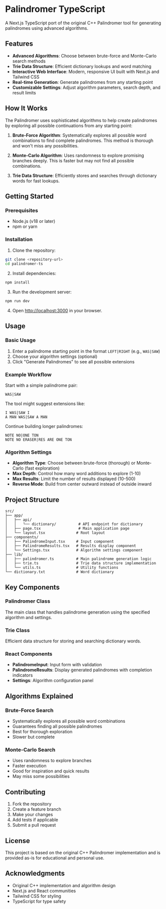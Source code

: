 # Palindromer TypeScript

A Next.js TypeScript port of the original C++ Palindromer tool for generating palindromes using advanced algorithms.

## Features

- **Advanced Algorithms**: Choose between brute-force and Monte-Carlo search methods
- **Trie Data Structure**: Efficient dictionary lookups and word matching
- **Interactive Web Interface**: Modern, responsive UI built with Next.js and Tailwind CSS
- **Real-time Generation**: Generate palindromes from any starting point
- **Customizable Settings**: Adjust algorithm parameters, search depth, and result limits

## How It Works

The Palindromer uses sophisticated algorithms to help create palindromes by exploring all possible continuations from any starting point:

1. **Brute-Force Algorithm**: Systematically explores all possible word combinations to find complete palindromes. This method is thorough and won't miss any possibilities.

2. **Monte-Carlo Algorithm**: Uses randomness to explore promising branches deeply. This is faster but may not find all possible combinations.

3. **Trie Data Structure**: Efficiently stores and searches through dictionary words for fast lookups.

## Getting Started

### Prerequisites
- Node.js (v18 or later)
- npm or yarn

### Installation

1. Clone the repository:
```bash
git clone <repository-url>
cd palindromer-ts
```

2. Install dependencies:
```bash
npm install
```

3. Run the development server:
```bash
npm run dev
```

4. Open [http://localhost:3000](http://localhost:3000) in your browser.

## Usage

### Basic Usage

1. Enter a palindrome starting point in the format `LEFT|RIGHT` (e.g., `WAS|SAW`)
2. Choose your algorithm settings (optional)
3. Click "Generate Palindromes" to see all possible extensions

### Example Workflow

Start with a simple palindrome pair:
```
WAS|SAW
```

The tool might suggest extensions like:
```
I WAS|SAW I
A MAN WAS|SAW A MAN
```

Continue building longer palindromes:
```
NOTE NO|ONE TON
NOTE NO ERASER|RES ARE ONE TON
```

### Algorithm Settings

- **Algorithm Type**: Choose between brute-force (thorough) or Monte-Carlo (fast exploration)
- **Max Depth**: Control how many word additions to explore (1-10)
- **Max Results**: Limit the number of results displayed (10-500)
- **Reverse Mode**: Build from center outward instead of outside inward

## Project Structure

```
src/
├── app/
│   ├── api/
│   │   └── dictionary/          # API endpoint for dictionary
│   ├── page.tsx                 # Main application page
│   └── layout.tsx              # Root layout
├── components/
│   ├── PalindromeInput.tsx     # Input component
│   ├── PalindromeResults.tsx   # Results display component
│   └── Settings.tsx            # Algorithm settings component
├── lib/
│   ├── palindromer.ts          # Main palindrome generation logic
│   ├── trie.ts                 # Trie data structure implementation
│   └── utils.ts                # Utility functions
└── dictionary.txt              # Word dictionary
```

## Key Components

### Palindromer Class
The main class that handles palindrome generation using the specified algorithm and settings.

### Trie Class
Efficient data structure for storing and searching dictionary words.

### React Components
- **PalindromeInput**: Input form with validation
- **PalindromeResults**: Display generated palindromes with completion indicators
- **Settings**: Algorithm configuration panel

## Algorithms Explained

### Brute-Force Search
- Systematically explores all possible word combinations
- Guarantees finding all possible palindromes
- Best for thorough exploration
- Slower but complete

### Monte-Carlo Search
- Uses randomness to explore branches
- Faster execution
- Good for inspiration and quick results
- May miss some possibilities

## Contributing

1. Fork the repository
2. Create a feature branch
3. Make your changes
4. Add tests if applicable
5. Submit a pull request

## License

This project is based on the original C++ Palindromer implementation and is provided as-is for educational and personal use.

## Acknowledgments

- Original C++ implementation and algorithm design
- Next.js and React communities
- Tailwind CSS for styling
- TypeScript for type safety
